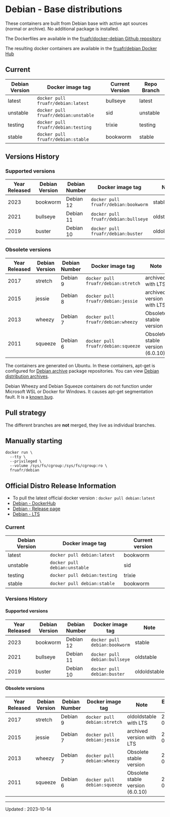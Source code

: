 # Debian - Base distributions

These containers are built from Debian base with active apt sources (normal or archive). No additional package is installed.

The Dockerfiles are available in the [fruafr/docker-debian Github repository](https://github.com/fruafr/docker-debian)

The resulting docker containers are available in the [fruafr/debian Docker Hub](https://hub.docker.com/repository/docker/fruafr/debian)

## Current

|Debian Version      |Docker image tag                         |Current Version |Repo Branch   |
|--------------------|-----------------------------------------|----------------|--------------|
|latest              |`docker pull fruafr/debian:latest`       |bullseye        |latest        |
|unstable            |`docker pull fruafr/debian:unstable`     |sid             |unstable      |
|testing             |`docker pull fruafr/debian:testing`      |trixie          |testing       |
|stable              |`docker pull fruafr/debian:stable`       |bookworm        |stable        | 

## Versions History

### Supported versions

|Year Released |Debian Version |Debian Number |Docker image tag                     |Note                      |Repo Branch    | End of Life |
|--------------|---------------|--------------|-------------------------------------|--------------------------|---------------|------------|
|2023          |bookworm       |Debian 12     |`docker pull fruafr/debian:bookworm` |stable                    |bookworm       |
|2021          |bullseye       |Debian 11     |`docker pull fruafr/debian:bullseye` |oldstable                 |bullseye       |
|2019          |buster         |Debian 10      |`docker pull fruafr/debian:buster`   |oldoldstable             |buster         | 2024-06

### Obsolete versions 

|Year Released |Debian Version      |Debian Number |Docker image tag                     |Note                             |Repo Branch  |End of Life |
|--------------|--------------------|--------------|-------------------------------------|---------------------------------|-------------|------------|
|2017          |stretch             |Debian 9      |`docker pull fruafr/debian:stretch`  |archived with LTS     |stretch        | 2022-06 |
|2015          |jessie              |Debian 8      |`docker pull fruafr/debian:jessie`   |archived version with LTS |jessie         | 2020-06 |
|2013          |wheezy              |Debian 7      |`docker pull fruafr/debian:wheezy`   |Obsolete stable version          |wheezy       | 2018-05 |
|2011          |squeeze             |Debian 6      |`docker pull fruafr/debian:squeeze`  |Obsolete stable version (6.0.10) |squeeze      | 2016-02 |

The containers are generated on Ubuntu. In these containers, apt-get is configured for [Debian archive](http://archive.debian.org/) package repositories. You can view [Debian distribution archives](https://www.debian.org/distrib/archive.html).

Debian Wheezy and Debian Squeeze containers do not function under Microsoft WSL or Docker for Windows. It causes apt-get segmentation fault. It is a [known bug](https://forums.docker.com/t/running-apt-get-on-debian-wheezy-gives-me-a-seg-fault/121346).

## Pull strategy

The different branches are **not** merged, they live as individual branches.

## Manually starting

```
docker run \
  --tty \
  --privileged \
  --volume /sys/fs/cgroup:/sys/fs/cgroup:ro \
  fruafr/debian
```

## Official Distro Release Information
- To pull the latest official docker version : `docker pull debian:latest`
- [Debian - DockerHub](https://hub.docker.com/_/debian)
- [Debian - Release page](https://www.debian.org/releases/)
- [Debian - LTS](https://wiki.debian.org/fr/LTS)

### Current

|Debian Version      |Docker image tag                  |Current version |
|--------------------|----------------------------------|----------------|
|latest              |`docker pull debian:latest`       |bookworm        |
|unstable            |`docker pull debian:unstable`     |sid             |
|testing             |`docker pull debian:testing`      |trixie        |
|stable              |`docker pull debian:stable`       |bookworm        |

### Versions History

#### Supported versions

|Year Released |Debian Version |Debian Number |Docker image tag              |Note                      |
|--------------|---------------|--------------|------------------------------|--------------------------|
|2023          |bookworm       |Debian 12     |`docker pull debian:bookworm` |stable                   |
|2021          |bullseye       |Debian 11     |`docker pull debian:bullseye` |oldstable                    |
|2019          |buster         |Debian 10      |`docker pull debian:buster`  |oldoldstable                 |

#### Obsolete versions 

|Year Released |Debian Version      |Debian Number |Docker image tag              |Note                             |End of Life |
|--------------|--------------------|--------------|------------------------------|---------------------------------|------------|
|2017          |stretch        |Debian 9     |`docker pull debian:stretch`  |oldoldstable with LTS     | 2022-06 |
|2015          |jessie         |Debian 7      |`docker pull debian:jessie`   |archived version with LTS | 2020-06 |
|2013          |wheezy              |Debian 7      |`docker pull debian:wheezy`   |Obsolete stable version          | 2018-05 |
|2011          |squeeze             |Debian 6      |`docker pull debian:squeeze`  |Obsolete stable version (6.0.10) | 2016-02 |

----
Updated : 2023-10-14
